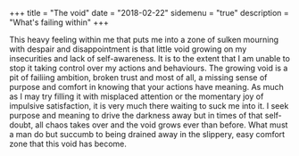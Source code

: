 +++
title = "The void"
date = "2018-02-22"
sidemenu = "true"
description = "What's failing within"
+++

This heavy feeling within me that puts me into a zone of sulken mourning with despair and disappointment is that little void growing on my insecurities and lack of self-awareness. It is to the extent that I am unable to stop it taking control over my actions and behaviours. The growing void is a pit of failiing ambition, broken trust and most of all, a missing sense of purpose and comfort in knowing that your actions have meaning. As much as I may try filling it with misplaced attention or the momentary joy of impulsive satisfaction, it is very much there waiting to suck me into it. I seek purpose and meaning to drive the darkness away but in times of that self-doubt, all chaos takes over and the void grows ever than before. What must a man do but succumb to being drained away in the slippery, easy comfort zone that this void has become. 